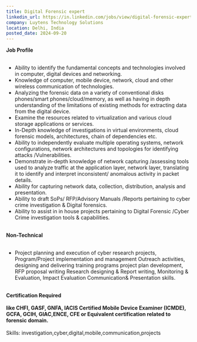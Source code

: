 ```yaml
---
title: Digital Forensic expert
linkedin_url: https://in.linkedin.com/jobs/view/digital-forensic-expert-at-luytens-technology-solutions-4030129310?position=17&pageNum=0&refId=TbmlGnXPnGhBuzFITnrUHg%3D%3D&trackingId=RJr6vDrOVLLBvXInmX0X4g%3D%3D
company: Luytens Technology Solutions
location: Delhi, India
posted_date: 2024-09-20
---
```


<div class="description__text description__text--rich">
<section class="show-more-less-html" data-max-lines="5">
<div class="show-more-less-html__markup show-more-less-html__markup--clamp-after-5 relative overflow-hidden">
<strong>Job Profile<br/><br/></strong><ul><li>Ability to identify the fundamental concepts and technologies involved in computer, digital devices and networking.</li><li>Knowledge of computer, mobile device, network, cloud and other wireless communication of technologies.</li><li>Analyzing the forensic data on a variety of conventional disks phones/smart phones/cloud/memory, as well as having in depth understanding of the limitations of existing methods for extracting data from the digital device.</li><li>Examine the resources related to virtualization and various cloud storage applications or services.</li><li>In-Depth knowledge of investigations in virtual environments, cloud forensic models, architectures, chain of dependencies etc.</li><li>Ability to independently evaluate multiple operating systems, network configurations, network architectures and topologies for identifying attacks /Vulnerabilities.</li><li>Demonstrate in-depth knowledge of network capturing /assessing tools used to analyze traffic at the application layer, network layer, translating it to identify and interpret inconsistent/ anomalous activity in packet details.</li><li>Ability for capturing network data, collection, distribution, analysis and presentation.</li><li>Ability to draft SoPs/ RFP/Advisory Manuals /Reports pertaining to cyber crime investigation &amp; Digital forensics.</li><li>Ability to assist in in house projects pertaining to Digital Forensic /Cyber Crime investigation tools &amp; capabilities.<br/><br/></li></ul><strong>Non-Technical<br/><br/></strong><ul><li>Project planning and execution of cyber research projects, Program/Project implementation and management Outreach activities, designing and delivering training programs project plan development, RFP proposal writing Research designing &amp; Report writing, Monitoring &amp; Evaluation, Impact Evaluation Communication&amp; Presentation skills.<br/><br/></li></ul><strong>Certification Required<br/><br/></strong><strong>﻿like CHFI, GASF, GNFA, IACIS Certified Mobile Device Examiner (ICMDE), GCFA, GCIH, GIAC,ENCE, CFE or Equivalent certification related to forensic domain.<br/><br/></strong>Skills: investigation,cyber,digital,mobile,communication,projects
        </div>


<!-- --> </section>
</div>